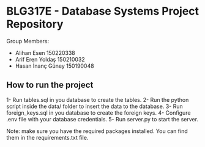 # BLG317E - Database Systems Project Repository
Group Members:
- Alihan Esen 150220338
- Arif Eren Yoldaş 150210032
- Hasan İnanç Güney 150190048


## How to run the project

1- Run tables.sql in you database to create the tables.
2- Run the python script inside the data/ folder to insert the data to the database.
3- Run foreign_keys.sql in you database to create the foreign keys.
4- Configure .env file with your database credentials.
5- Run server.py to start the server.

Note: make sure you have the required packages installed. You can find them in the requirements.txt file.
